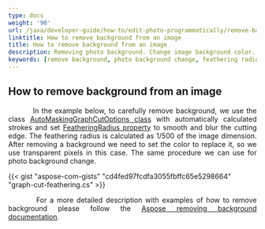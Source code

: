 ```yaml
---
type: docs
weight: '90'
url: /java/developer-guide/how-to/edit-photo-programmatically/remove-background
linktitle: How to remove background from an image
title: How to remove background from an image
description: Removing photo background. Change image background color.
keywords: [remove background, photo background change, feathering radius, auto masking graph cut]
---
```


## How to remove background from an image

<p align='justify'>
&nbsp;&nbsp;&nbsp;&nbsp;&nbsp;&nbsp;&nbsp;&nbsp;
In the example below, to carefully remove background, we use the class <a href="https://reference.aspose.com/imaging/java/aspose.imaging.masking.options/automaskinggraphcutoptions/">AutoMaskingGraphCutOptions class</a> with automatically calculated strokes and set <a href="https://reference.aspose.com/imaging/java/aspose.imaging.masking.options/graphcutmaskingoptions/featheringradius/">FeatheringRadius property</a> to smooth and blur the cutting edge. The feathering radius is calculated as 1/500 of the image dimension. After removing a background we need to set the color to replace it, so we use transparent pixels in this case. The same procedure we can use for photo background change.
</p>

{{< gist "aspose-com-gists" "cd4fed97fcdfa3055fbffc65e5298664" "graph-cut-feathering.cs" >}}

<p align='justify'>
&nbsp;&nbsp;&nbsp;&nbsp;&nbsp;&nbsp;&nbsp;&nbsp;
For a more detailed description with examples of how to remove background please follow the <a href="https://docs.aspose.com/imaging/java/removing-background-from-images/">Aspose removing background documentation</a>.
</p>
